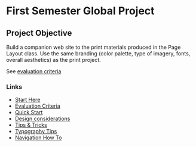 # First Semester Global Project

## Project Objective

Build a companion web site to the print materials produced in the Page
Layout class. Use the same branding (color palette, type of imagery,
fonts, overall aesthetics) as the print project.

See [evaluation criteria](evaluation-criteria.md)

### Links

-   [Start Here](./index.md)
-   [Evaluation Criteria](./evaluation-criteria.md)
-   [Quick Start](./quick-start.md)
-   [Design considerations](./design-considerations.md)
-   [Tips & Tricks](./tips-tricks.md)
-   [Typography Tips](./global-project-typography-tips.md)
-   [Navigation How To](./navigation-how-to.md)